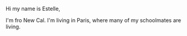 Hi my name is Estelle,

I'm fro New Cal.
I'm living in Paris, where many of my schoolmates are living.
